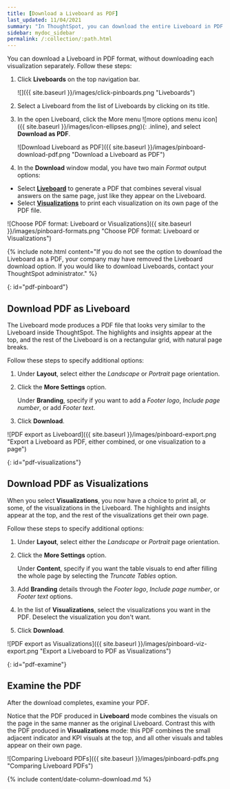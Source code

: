 ```yaml
---
title: [Download a Liveboard as PDF]
last_updated: 11/04/2021
summary: "In ThoughtSpot, you can download the entire Liveboard in PDF format, so you can share it with people inside and outside your organization. You have options for adding branding, composing the report of the entire Liveboard or only some of its Visualizations, truncating tables, and many others."
sidebar: mydoc_sidebar
permalink: /:collection/:path.html
---
```

You can download a Liveboard in PDF format, without downloading each visualization separately. Follow these steps:

1. Click **Liveboards** on the top navigation bar.

     ![]({{ site.baseurl }}/images/click-pinboards.png "Liveboards")

2. Select a Liveboard from the list of Liveboards by clicking on its title.

3. In the open Liveboard, click the More menu ![more options menu icon]({{ site.baseurl }}/images/icon-ellipses.png){: .inline}, and select **Download as PDF**.

     ![Download Liveboard as PDF]({{ site.baseurl }}/images/pinboard-download-pdf.png "Download a Liveboard as PDF")

4. In the **Download** window modal, you have two main _Format_ output options:
  * Select **[Liveboard](#pdf-pinboard)** to generate a PDF that combines several visual answers on the same page, just like they appear on the Liveboard.
  * Select  **[Visualizations](#pdf-visualizations)** to print each visualization on its own page of the PDF file.

   ![Choose PDF format: Liveboard or Visualizations]({{ site.baseurl }}/images/pinboard-formats.png "Choose PDF format: Liveboard or Visualizations")

{% include note.html content="If you do not see the option to download the Liveboard as a PDF, your company may have removed the Liveboard download option. If you would like to download Liveboards, contact your ThoughtSpot administrator." %}

{: id="pdf-pinboard"}
## Download PDF as Liveboard

The Liveboard mode produces a PDF file that looks very similar to the Liveboard inside ThoughtSpot. The highlights and insights appear at the top, and the rest of the Liveboard is on a rectangular grid, with natural page breaks.

Follow these steps to specify additional options:

1. Under **Layout**, select either the _Landscape_ or _Portrait_ page orientation.

2. Click the **More Settings** option.

   Under **Branding**, specify if you want to add a _Footer logo_, _Include page number_, or add _Footer text_.

3. Click **Download**.

![PDF export as Liveboard]({{ site.baseurl }}/images/pinboard-export.png "Export a Liveboard as PDF, either combined, or one visualization to a page")

{: id="pdf-visualizations"}
## Download PDF as Visualizations

When you select **Visualizations**, you now have a choice to print all, or some, of the visualizations in the Liveboard. The highlights and insights appear at the top, and the rest of the visualizations get their own page.

Follow these steps to specify additional options:

1. Under **Layout**, select either the _Landscape_ or _Portrait_ page orientation.

2. Click the **More Settings** option.

    Under **Content**, specify if you want the table visuals to end after filling the whole page by selecting the _Truncate Tables_ option.

3. Add **Branding** details through the _Footer logo_, _Include page number_, or _Footer text_ options.

4. In the list of **Visualizations**, select the visualizations you want in the PDF. Deselect the visualization you don't want.

8. Click **Download**.

![PDF export as Visualizations]({{ site.baseurl }}/images/pinboard-viz-export.png "Export a Liveboard to PDF as Visualizations")

{: id="pdf-examine"}
## Examine the PDF

After the download completes, examine your PDF.

Notice that the PDF produced in **Liveboard** mode combines the visuals on the page in the same manner as the original Liveboard. Contrast this with the PDF produced in **Visualizations** mode: this PDF combines the small adjacent indicator and KPI visuals at the top, and all other visuals and tables appear on their own page.

![Comparing Liveboard PDFs]({{ site.baseurl }}/images/pinboard-pdfs.png "Comparing Liveboard PDFs")

{% include content/date-column-download.md %}
